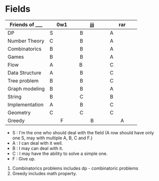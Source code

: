 # Fields


| Friends of ___ | 0w1                | jjj                | rar                |
| -------------- |:------------------:|:------------------:|:------------------:|
| DP             | S                  | B                  | A                  |
| Number Theory  | C                  | B                  | A                  |
| Combinatorics  | B                  | B                  | A                  |
| Games          | B                  | B                  | A                  |
| Flow           | A                  | B                  | C                  |
| Data Structure | A                  | B                  | C                  |
| Tree problem   | B                  | B                  | C                  |
| Graph modeling | B                  | B                  | A                  |
| String         | B                  | C                  | B                  |
| Implementation | A                  | B                  | C                  |
| Geometry       | C                  | C                  | C                  |
| Greedy         | F                  | B                  | A                  |

+ S : I'm the one who should deal with the field (A row should have only one S, may with multiple A, B, C and F.)
+ A : I can deal with it well.
+ B : I may can deal with it.
+ C : I may have the ability to solve a simple one.
+ F : Give up.

1. Combinatorics problems includes dp - combinatoric problems
2. Greedy includes math property.
